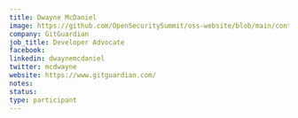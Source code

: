 ```yaml
---
title: Dwayne McDaniel
image: https://github.com/OpenSecuritySummit/oss-website/blob/main/content/participant/images/Dwayne-McDaniel-headshot%20-%20Dwayne%20McDaniel.jpg?raw=true
company: GitGuardian
job_title: Developer Advocate
facebook:
linkedin: dwaynemcdaniel
twitter: mcdwayne
website: https://www.gitguardian.com/
notes:
status: 
type: participant
---
```

